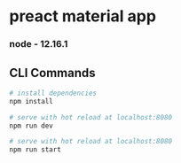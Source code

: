 # preact material app

### node - 12.16.1


## CLI Commands

``` bash
# install dependencies
npm install

# serve with hot reload at localhost:8080
npm run dev

# serve with hot reload at localhost:8080
npm run start
